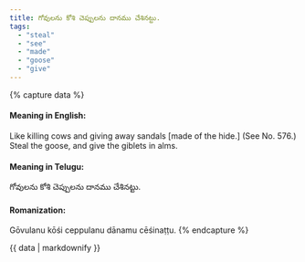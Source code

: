 ```yaml
---
title: గోవులను కోశి చెప్పులను దానము చేశినట్టు.
tags:
  - "steal"
  - "see"
  - "made"
  - "goose"
  - "give"
---
```


{% capture data %}
#### Meaning in English:
Like killing cows and giving away sandals [made of the hide.]
(See No. 576.)
Steal the goose, and give the giblets in alms.

#### Meaning in Telugu:
గోవులను కోశి చెప్పులను దానము చేశినట్టు.

#### Romanization:
Gōvulanu kōśi ceppulanu dānamu cēśinaṭṭu.
{% endcapture %}

{{ data | markdownify }}

